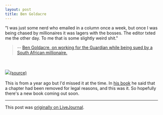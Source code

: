 ```yaml
---
layout: post
title: Ben Goldacre
---
```


<div class="entry-item s2-entrytext">"I was just some nerd who emailed in a column once a week, but once I was being chased by millionaires it was lagers with the bosses. The editor txted me the other day. To me that is some slightly weird shit."<br/><blockquote>-- <a href="http://www.badscience.net/2008/09/matthias-rath-pulls-out-forced-to-pay-the-guardians-costs-i-think-this-means-i-win/" rel="nofollow">Ben Goldacre, on working for the Guardian while being sued by a South African millionaire.</a></blockquote><br/><br/><a href="http://www.jbyoung.co.uk/home.html" rel="nofollow"><img src="http://media.livenation.co.uk/fido//publishing/artiste/u/r/c/bengoldacre.jpg"/>(source)</a><br/><br/>This is from a year ago but I'd missed it at the time. In <a href="http://www.amazon.co.uk/Bad-Science-Ben-Goldacre/dp/000728487X/?tag=bs0b-21" rel="nofollow">his book</a> he said that a chapter had been removed for legal reasons, and this was it. So hopefully there's a new book coming out soon.</div><p><hr></p><p>This post was <a href="http://ferkeltongs.livejournal.com/28480.html">originally on LiveJournal</a>.</p>